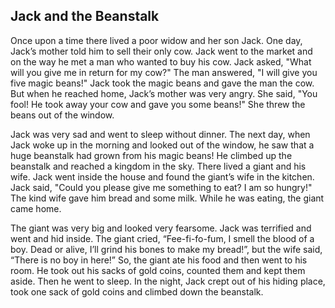 ## Jack and the Beanstalk

Once upon a time there lived a poor widow and her son Jack. One day, Jack’s
mother told him to sell their only cow. Jack went to the market and on the
way he met a man who wanted to buy his cow. Jack asked, "What will you
give me in return for my cow?" The man answered, "I will give you five magic
beans!" Jack took the magic beans and gave the man the cow. But when he
reached home, Jack’s mother was very angry. She said, "You fool! He took
away your cow and gave you some beans!" She threw the beans out of the
window.

Jack was very sad and went to sleep without dinner. The next day, when Jack
woke up in the morning and looked out of the window, he saw that a huge
beanstalk had grown from his magic beans! He climbed up the beanstalk and
reached a kingdom in the sky. There lived a giant and his wife. Jack went
inside the house and found the giant’s wife in the kitchen. Jack said, "Could
you please give me something to eat? I am so hungry!" The kind wife gave him
bread and some milk. While he was eating, the giant came home.

The giant was very big and looked very fearsome. Jack was terrified and went
and hid inside. The giant cried, “Fee-fi-fo-fum, I smell the blood of a boy. Dead
or alive, I’ll grind his bones to make my bread!”, but the wife said, “There is no
boy in here!” So, the giant ate his food and then went to his room. He took
out his sacks of gold coins, counted them and kept them aside. Then he went
to sleep. In the night, Jack crept out of his hiding place, took one sack of gold
coins and climbed down the beanstalk.
